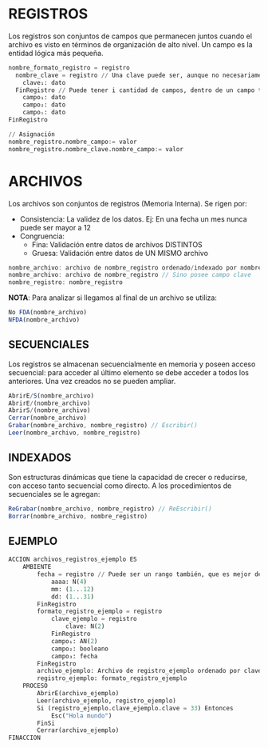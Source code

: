 # REGISTROS
Los registros son conjuntos de campos que permanecen juntos cuando el archivo es visto en términos de organización de alto nivel. Un campo es la entidad lógica más pequeña.
```py
nombre_formato_registro = registro
  nombre_clave = registro // Una clave puede ser, aunque no necesariamente, compuesta: clave₁: dato; clave₂: dato; ...; claveᵢ:dato
    clave₁: dato
  FinRegistro // Puede tener i cantidad de campos, dentro de un campo también puede haber un registro
    campo₁: dato
    campo₂: dato
    campoᵢ: dato
FinRegistro

// Asignación
nombre_registro.nombre_campo:= valor
nombre_registro.nombre_clave.nombre_campo:= valor
```
# ARCHIVOS
Los archivos son conjuntos de registros (Memoria Interna). Se rigen por:
- Consistencia: La validez de los datos. Ej: En una fecha un mes nunca puede ser mayor a 12
- Congruencia:
    - Fina: Validación entre datos de archivos DISTINTOS
    - Gruesa: Validación entre datos de UN MISMO archivo
```js
nombre_archivo: archivo de nombre_registro ordenado/indexado por nombre_clave // Si esta ordenado o indexado por alguna clave (Si esta ordenado o indexado depende del tipo de archivo: Secuencial o Indexado)
nombre_archivo: archivo de nombre_registro // Sino posee campo clave
nombre_registro: nombre_registro
```

**NOTA**: Para analizar si llegamos al final de un archivo se utiliza:
```js
No FDA(nombre_archivo)
NFDA(nombre_archivo)
```

## SECUENCIALES
Los registros se almacenan secuencialmente en memoria y poseen acceso secuencial: para acceder al último elemento se debe acceder a todos los anteriores. Una vez creados no se pueden ampliar.
```js
AbrirE/S(nombre_archivo)
AbrirE/(nombre_archivo)
AbrirS/(nombre_archivo)
Cerrar(nombre_archivo)
Grabar(nombre_archivo, nombre_registro) // Escribir()
Leer(nombre_archivo, nombre_registro)
```
## INDEXADOS
Son estructuras dinámicas que tiene la capacidad de crecer o reducirse, con acceso tanto secuencial como directo.
A los procedimientos de secuenciales se le agregan:
```js
ReGrabar(nombre_archivo, nombre_registro) // ReEscribir()
Borrar(nombre_archivo, nombre_registro)
```

## EJEMPLO
```py
ACCION archivos_registros_ejemplo ES
    AMBIENTE
        fecha = registro // Puede ser un rango también, que es mejor debido a la consistencia automática
            aaaa: N(4)
            mm: (1...12)
            dd: (1...31)
        FinRegistro
        formato_registro_ejemplo = registro
            clave_ejemplo = registro
                clave: N(2)
            FinRegistro
            campo₁: AN(2)
            campo₂: booleano
            campo₃: fecha
        FinRegistro
        archivo_ejemplo: Archivo de registro_ejemplo ordenado por clave_ejemplo
        registro_ejemplo: formato_registro_ejemplo
    PROCESO
        AbrirE(archivo_ejemplo)
        Leer(archivo_ejemplo, registro_ejemplo)
        Si (registro_ejemplo.clave_ejemplo.clave = 33) Entonces
            Esc("Hola mundo")
        FinSi
        Cerrar(archivo_ejemplo)
FINACCION
```

